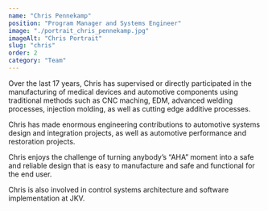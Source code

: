 ```yaml
---
name: "Chris Pennekamp"
position: "Program Manager and Systems Engineer"
image: "./portrait_chris_pennekamp.jpg"
imageAlt: "Chris Portrait"
slug: "chris"
order: 2
category: "Team"
---
```


Over the last 17 years, Chris has supervised or directly participated in the manufacturing of medical devices and automotive components using traditional methods such as CNC maching, EDM, advanced welding processes, injection molding, as well as cutting edge additive processes.

Chris has made enormous engineering contributions to automotive systems design and integration projects, as well as automotive performance and restoration projects.

Chris enjoys the challenge of turning anybody’s “AHA” moment into a safe and reliable design that is easy to manufacture and safe and functional for the end user.

Chris is also involved in control systems architecture and software implementation at JKV.